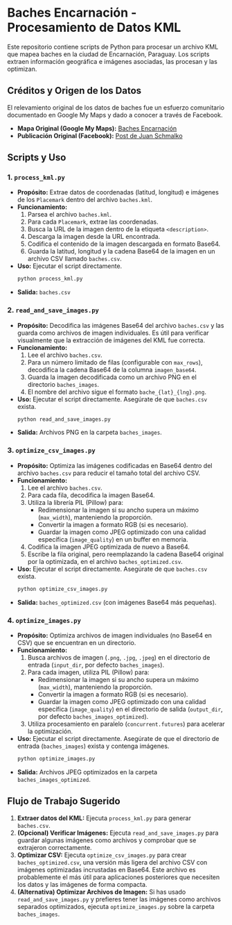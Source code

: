 # Baches Encarnación - Procesamiento de Datos KML

Este repositorio contiene scripts de Python para procesar un archivo KML que mapea baches en la ciudad de Encarnación, Paraguay. Los scripts extraen información geográfica e imágenes asociadas, las procesan y las optimizan.

## Créditos y Origen de los Datos

El relevamiento original de los datos de baches fue un esfuerzo comunitario documentado en Google My Maps y dado a conocer a través de Facebook.

- **Mapa Original (Google My Maps):** [Baches Encarnación](https://www.google.com/maps/d/u/0/viewer?mid=1sy8YNRV4M9OyMhqNLW8brI4SIoPJByo&ll=-27.336907276912186%2C-55.86546630000001&z=15)
- **Publicación Original (Facebook):** [Post de Juan Schmalko](https://www.facebook.com/juan.schmalko/posts/pfbid02UPggRrrCVfRokSFvDkMwFYCtDKzRBK5mW4xvP818VNBoEQUt48QoKg4C41v3nKhLl)

## Scripts y Uso

### 1. `process_kml.py`

- **Propósito:** Extrae datos de coordenadas (latitud, longitud) e imágenes de los `Placemark` dentro del archivo `baches.kml`.
- **Funcionamiento:**
  1.  Parsea el archivo `baches.kml`.
  2.  Para cada `Placemark`, extrae las coordenadas.
  3.  Busca la URL de la imagen dentro de la etiqueta `<description>`.
  4.  Descarga la imagen desde la URL encontrada.
  5.  Codifica el contenido de la imagen descargada en formato Base64.
  6.  Guarda la latitud, longitud y la cadena Base64 de la imagen en un archivo CSV llamado `baches.csv`.
- **Uso:** Ejecutar el script directamente.
  ```bash
  python process_kml.py
  ```
- **Salida:** `baches.csv`

### 2. `read_and_save_images.py`

- **Propósito:** Decodifica las imágenes Base64 del archivo `baches.csv` y las guarda como archivos de imagen individuales. Es útil para verificar visualmente que la extracción de imágenes del KML fue correcta.
- **Funcionamiento:**
  1.  Lee el archivo `baches.csv`.
  2.  Para un número limitado de filas (configurable con `max_rows`), decodifica la cadena Base64 de la columna `imagen_base64`.
  3.  Guarda la imagen decodificada como un archivo PNG en el directorio `baches_images`.
  4.  El nombre del archivo sigue el formato `bache_{lat}_{lng}.png`.
- **Uso:** Ejecutar el script directamente. Asegúrate de que `baches.csv` exista.
  ```bash
  python read_and_save_images.py
  ```
- **Salida:** Archivos PNG en la carpeta `baches_images`.

### 3. `optimize_csv_images.py`

- **Propósito:** Optimiza las imágenes codificadas en Base64 dentro del archivo `baches.csv` para reducir el tamaño total del archivo CSV.
- **Funcionamiento:**
  1.  Lee el archivo `baches.csv`.
  2.  Para cada fila, decodifica la imagen Base64.
  3.  Utiliza la librería PIL (Pillow) para:
      - Redimensionar la imagen si su ancho supera un máximo (`max_width`), manteniendo la proporción.
      - Convertir la imagen a formato RGB (si es necesario).
      - Guardar la imagen como JPEG optimizado con una calidad específica (`image_quality`) en un buffer en memoria.
  4.  Codifica la imagen JPEG optimizada de nuevo a Base64.
  5.  Escribe la fila original, pero reemplazando la cadena Base64 original por la optimizada, en el archivo `baches_optimized.csv`.
- **Uso:** Ejecutar el script directamente. Asegúrate de que `baches.csv` exista.
  ```bash
  python optimize_csv_images.py
  ```
- **Salida:** `baches_optimized.csv` (con imágenes Base64 más pequeñas).

### 4. `optimize_images.py`

- **Propósito:** Optimiza archivos de imagen individuales (no Base64 en CSV) que se encuentran en un directorio.
- **Funcionamiento:**
  1.  Busca archivos de imagen (`.png`, `.jpg`, `.jpeg`) en el directorio de entrada (`input_dir`, por defecto `baches_images`).
  2.  Para cada imagen, utiliza PIL (Pillow) para:
      - Redimensionar la imagen si su ancho supera un máximo (`max_width`), manteniendo la proporción.
      - Convertir la imagen a formato RGB (si es necesario).
      - Guardar la imagen como JPEG optimizado con una calidad específica (`image_quality`) en el directorio de salida (`output_dir`, por defecto `baches_images_optimized`).
  3.  Utiliza procesamiento en paralelo (`concurrent.futures`) para acelerar la optimización.
- **Uso:** Ejecutar el script directamente. Asegúrate de que el directorio de entrada (`baches_images`) exista y contenga imágenes.
  ```bash
  python optimize_images.py
  ```
- **Salida:** Archivos JPEG optimizados en la carpeta `baches_images_optimized`.

## Flujo de Trabajo Sugerido

1.  **Extraer datos del KML:** Ejecuta `process_kml.py` para generar `baches.csv`.
2.  **(Opcional) Verificar Imágenes:** Ejecuta `read_and_save_images.py` para guardar algunas imágenes como archivos y comprobar que se extrajeron correctamente.
3.  **Optimizar CSV:** Ejecuta `optimize_csv_images.py` para crear `baches_optimized.csv`, una versión más ligera del archivo CSV con imágenes optimizadas incrustadas en Base64. Este archivo es probablemente el más útil para aplicaciones posteriores que necesiten los datos y las imágenes de forma compacta.
4.  **(Alternativa) Optimizar Archivos de Imagen:** Si has usado `read_and_save_images.py` y prefieres tener las imágenes como archivos separados optimizados, ejecuta `optimize_images.py` sobre la carpeta `baches_images`.
